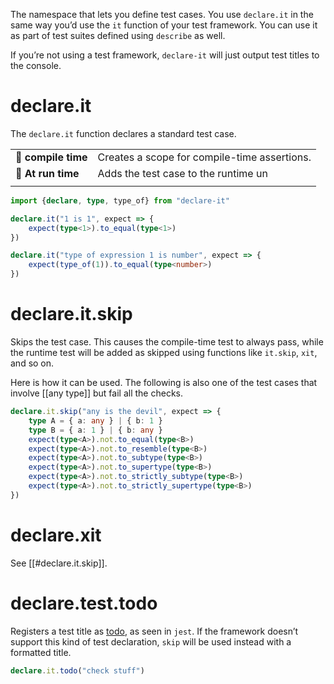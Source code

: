 The namespace that lets you define test cases. You use `declare.it` in the same way you’d use the `it` function of your test framework. You can use it as part of test suites defined using `describe` as well.

If you’re not using a test framework, `declare-it` will just output test titles to the console.
# declare.it
The `declare.it` function declares a standard test case. 

|                     |                                              |
| ------------------- | -------------------------------------------- |
| **📝 compile time** | Creates a scope for compile-time assertions. |
| **🚀 At run time**  | Adds the test case to the runtime un         |
|                     |                                              |

```ts
import {declare, type, type_of} from "declare-it"

declare.it("1 is 1", expect => {
    expect(type<1>).to_equal(type<1>)
})

declare.it("type of expression 1 is number", expect => {
    expect(type_of(1)).to_equal(type<number>)
})
```
# declare.it.skip
Skips the test case. This causes the compile-time test to always pass, while the runtime test will be added as skipped using functions like `it.skip`, `xit`, and so on.

Here is how it can be used. The following is also one of the test cases that involve [[any type]] but fail all the checks. 

```ts
declare.it.skip("any is the devil", expect => {
    type A = { a: any } | { b: 1 }
    type B = { a: 1 } | { b: any }
    expect(type<A>).not.to_equal(type<B>)
    expect(type<A>).not.to_resemble(type<B>)
    expect(type<A>).not.to_subtype(type<B>)
    expect(type<A>).not.to_supertype(type<B>)
    expect(type<A>).not.to_strictly_subtype(type<B>)
    expect(type<A>).not.to_strictly_supertype(type<B>)
})
```
# declare.xit
See [[#declare.it.skip]].
# declare.test.todo
Registers a test title as [todo](https://jestjs.io/docs/api#testtodoname), as seen in `jest`. If the framework doesn’t support this kind of test declaration, `skip` will be used instead with a formatted title.
```ts
declare.it.todo("check stuff")
```
